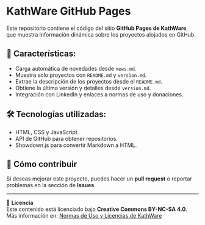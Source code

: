 # KathWare GitHub Pages

Este repositorio contiene el código del sitio **GitHub Pages de KathWare**, que muestra información dinámica sobre los proyectos alojados en GitHub.

## 🚀 Características:
- Carga automática de novedades desde `news.md`.
- Muestra solo proyectos con `README.md` y `version.md`.
- Extrae la descripción de los proyectos desde el `README.md`.
- Obtiene la última versión y detalles desde `version.md`.
- Integración con LinkedIn y enlaces a normas de uso y donaciones.

## 🛠️ Tecnologías utilizadas:
- HTML, CSS y JavaScript.
- API de GitHub para obtener repositorios.
- Showdown.js para convertir Markdown a HTML.

## 📌 Cómo contribuir
Si deseas mejorar este proyecto, puedes hacer un **pull request** o reportar problemas en la sección de **Issues**.

---
📜 **Licencia**  
Este contenido está licenciado bajo **Creative Commons BY-NC-SA 4.0**.  
Más información en: [Normas de Uso y Licencias de KathWare](https://kathware.com.ar/normas-de-uso-y-licencias-de-kathware/)
